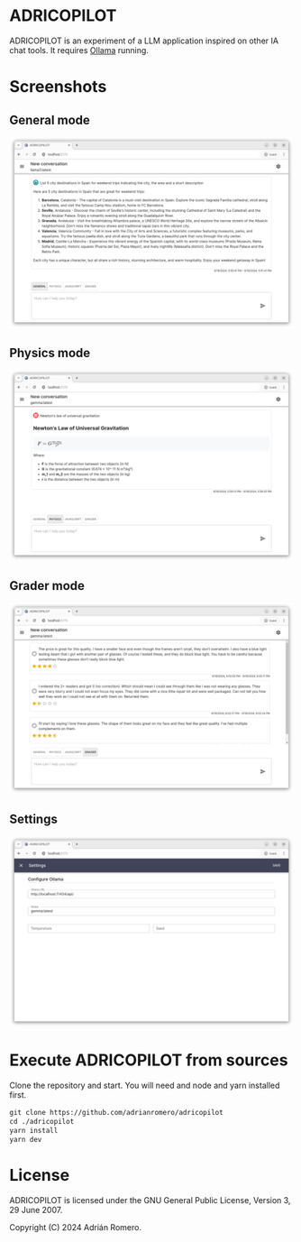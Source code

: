 # ADRICOPILOT

ADRICOPILOT is an experiment of a LLM application inspired on other IA chat tools. It requires [Ollama](https://www.ollama.com/) running.

# Screenshots

## General mode

![Screenshot](./general.png)

## Physics mode

![Screenshot](./physics.png)

## Grader mode

![Screenshot](./grader.png)

## Settings

![Screenshot](./settings.png)

# Execute ADRICOPILOT from sources

Clone the repository and start. You will need and node and yarn installed first.

```
git clone https://github.com/adrianromero/adricopilot
cd ./adricopilot
yarn install
yarn dev
```

# License

ADRICOPILOT is licensed under the GNU General Public License, Version 3, 29 June 2007.

Copyright (C) 2024 Adrián Romero.
